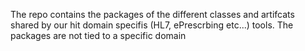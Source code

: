 The repo contains the packages of the different classes and artifcats shared by our hit domain specifis (HL7, ePrescrbing etc...) tools. The packages are not tied to a specific domain 
